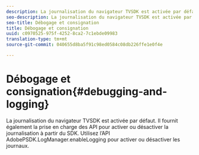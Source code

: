 ```yaml
---
description: La journalisation du navigateur TVSDK est activée par défaut. Il fournit également la prise en charge des API pour activer ou désactiver la journalisation à partir du SDK. Utilisez l’API AdobePSDK.LogManager.enableLogging pour activer ou désactiver les journaux.
seo-description: La journalisation du navigateur TVSDK est activée par défaut. Il fournit également la prise en charge des API pour activer ou désactiver la journalisation à partir du SDK. Utilisez l’API AdobePSDK.LogManager.enableLogging pour activer ou désactiver les journaux.
seo-title: Débogage et consignation
title: Débogage et consignation
uuid: c0970525-975f-4252-8ca2-7c1ebde09983
translation-type: tm+mt
source-git-commit: 040655d8ba5f91c98ed0584c08db226ffe1e0f4e

---
```



# Débogage et consignation{#debugging-and-logging}

La journalisation du navigateur TVSDK est activée par défaut. Il fournit également la prise en charge des API pour activer ou désactiver la journalisation à partir du SDK. Utilisez l’API AdobePSDK.LogManager.enableLogging pour activer ou désactiver les journaux.

